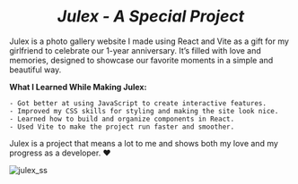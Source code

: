 <h1 align="center"><strong><em>Julex - A Special Project</em></strong></h1>

Julex is a photo gallery website I made using React and Vite as a gift for my girlfriend to celebrate our 1-year anniversary. It’s filled with love and memories, designed to showcase our favorite moments in a simple and beautiful way.

**What I Learned While Making Julex:**

    - Got better at using JavaScript to create interactive features.
    - Improved my CSS skills for styling and making the site look nice.
    - Learned how to build and organize components in React.
    - Used Vite to make the project run faster and smoother.

Julex is a project that means a lot to me and shows both my love and my progress as a developer. ❤️

![julex_ss](https://github.com/user-attachments/assets/adda88f9-5700-4690-8227-d0241a47264d)





